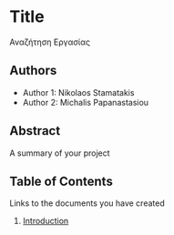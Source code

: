 # Title
Αναζήτηση Εργασίας
## Authors

- Author 1: Nikolaos Stamatakis 
- Author 2: Michalis Papanastasiou

## Abstract

A summary of your project

## Table of Contents

Links to the documents you have created

  1. [Introduction](https://github.com/nstamatak/1o-Paradoteo/blob/master/documentation/introduction.md)
